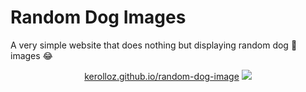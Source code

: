 # Random Dog Images

A very simple website that does nothing but displaying random dog :dog: images :joy:

<div align="center">
    <a href="//kerolloz.github.io/random-dog-image">kerolloz.github.io/random-dog-image</a>
    <img src="https://i.imgur.com/wLGGJIC.png" />
</div>
